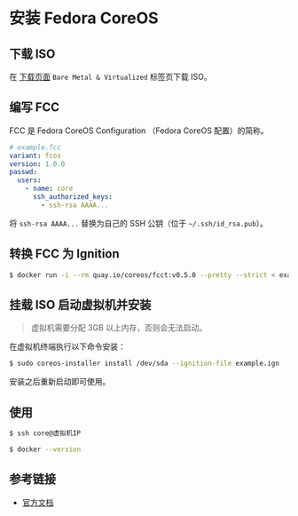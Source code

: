 # 安装 Fedora CoreOS

## 下载 ISO

在 [下载页面](https://getfedora.org/coreos/download/) `Bare Metal & Virtualized` 标签页下载 ISO。

## 编写 FCC

FCC 是 Fedora CoreOS Configuration （Fedora CoreOS 配置）的简称。

```yaml
# example.fcc
variant: fcos
version: 1.0.0
passwd:
  users:
    - name: core
      ssh_authorized_keys:
        - ssh-rsa AAAA...
```

将 `ssh-rsa AAAA...` 替换为自己的 SSH 公钥（位于 `~/.ssh/id_rsa.pub`）。

## 转换 FCC 为 Ignition

```bash
$ docker run -i --rm quay.io/coreos/fcct:v0.5.0 --pretty --strict < example.fcc > example.ign
```

## 挂载 ISO 启动虚拟机并安装

> 虚拟机需要分配 3GB 以上内存，否则会无法启动。

在虚拟机终端执行以下命令安装：

```bash
$ sudo coreos-installer install /dev/sda --ignition-file example.ign
```

安装之后重新启动即可使用。

## 使用

```bash
$ ssh core@虚拟机IP

$ docker --version
```

## 参考链接

* [官方文档](https://docs.fedoraproject.org/en-US/fedora-coreos/bare-metal/)
